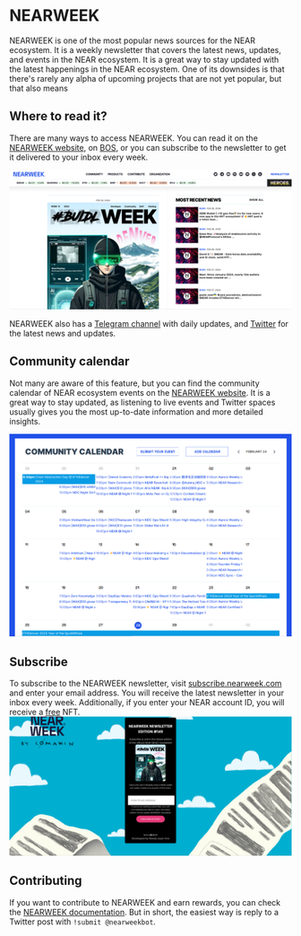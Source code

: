 # NEARWEEK

NEARWEEK is one of the most popular news sources for the NEAR ecosystem. It is a weekly
newsletter that covers the latest news, updates, and events in the NEAR ecosystem. It is
a great way to stay updated with the latest happenings in the NEAR ecosystem. One of its
downsides is that there's rarely any alpha of upcoming projects that are not yet popular,
but that also means 

## Where to read it?

There are many ways to access NEARWEEK. You can read it on the [NEARWEEK website](https://nearweek.com/),
on [BOS](https://bos.nearweek.com), or you can subscribe to the newsletter to get it
delivered to your inbox every week.

![NEARWEEK website](nearweek-website.png)

NEARWEEK also has a [Telegram channel](https://t.me/nearweek_newsletter) with daily updates,
and [Twitter](https://twitter.com/NEARWEEK) for the latest news and updates.

## Community calendar

Not many are aware of this feature, but you can find the community calendar of NEAR ecosystem
events on the [NEARWEEK website](https://nearweek.com/). It is a great way to stay updated,
as listening to live events and Twitter spaces usually gives you the most up-to-date
information and more detailed insights.

![Community calendar](nearweek-calendar.png)

## Subscribe

To subscribe to the NEARWEEK newsletter, visit [subscribe.nearweek.com](https://subscribe.nearweek.com/)
and enter your email address. You will receive the latest newsletter in your inbox every week.
Additionally, if you enter your NEAR account ID, you will receive a [free](shard-dog.md) NFT.
![Subscribe](nearweek-subscribe.png)

## Contributing

If you want to contribute to NEARWEEK and earn rewards, you can check the [NEARWEEK
documentation](https://docs.nearweek.com/start/newsletter/newsletter#nearweek-types-of-contribution).
But in short, the easiest way is reply to a Twitter post with `!submit @nearweekbot`.
